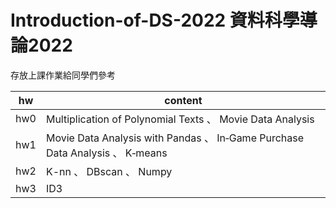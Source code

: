 # Introduction-of-DS-2022 資料科學導論2022

存放上課作業給同學們參考

|  hw    | content  |
|  ----  | ----  |
|  hw0   | Multiplication of Polynomial Texts 、 Movie Data Analysis |
|  hw1   | Movie Data Analysis with Pandas 、 In‐Game Purchase Data Analysis 、 K‐means   |
|  hw2   | K-nn 、 DBscan 、 Numpy |
|  hw3   | ID3 |

